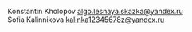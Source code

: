 Konstantin Kholopov algo.lesnaya.skazka@yandex.ru<br>
Sofia Kalinnikova kalinka12345678z@yandex.ru<br>
